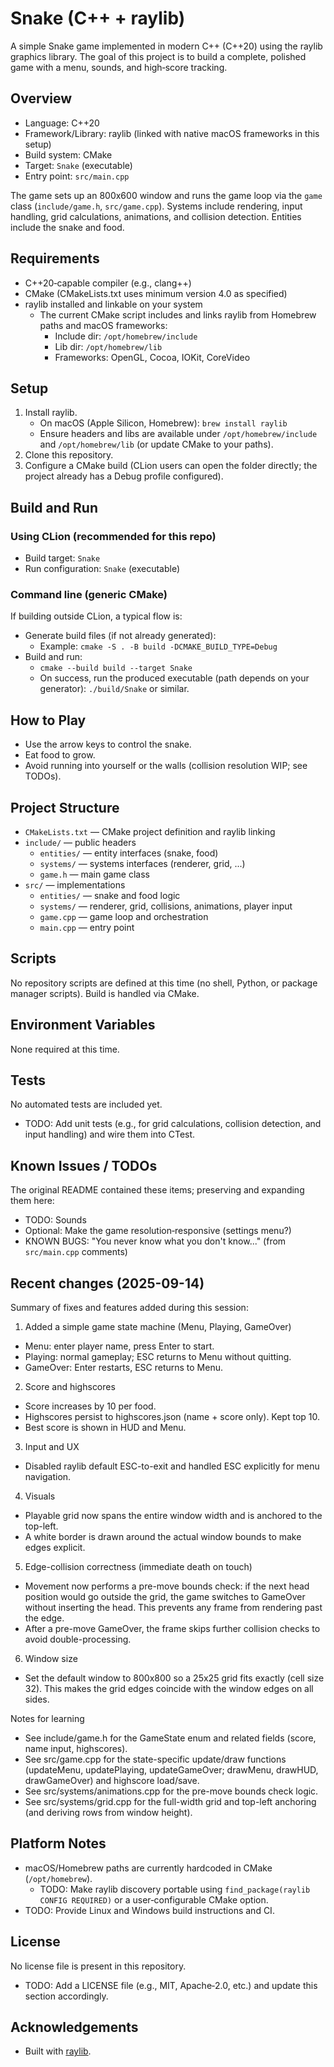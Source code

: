 # Snake (C++ + raylib)

A simple Snake game implemented in modern C++ (C++20) using the raylib graphics library. The goal of this project is to build a complete, polished game with a menu, sounds, and high‑score tracking.

## Overview
- Language: C++20
- Framework/Library: raylib (linked with native macOS frameworks in this setup)
- Build system: CMake
- Target: `Snake` (executable)
- Entry point: `src/main.cpp`

The game sets up an 800x600 window and runs the game loop via the `game` class (`include/game.h`, `src/game.cpp`). Systems include rendering, input handling, grid calculations, animations, and collision detection. Entities include the snake and food.

## Requirements
- C++20‑capable compiler (e.g., clang++)
- CMake (CMakeLists.txt uses minimum version 4.0 as specified)
- raylib installed and linkable on your system
  - The current CMake script includes and links raylib from Homebrew paths and macOS frameworks:
    - Include dir: `/opt/homebrew/include`
    - Lib dir: `/opt/homebrew/lib`
    - Frameworks: OpenGL, Cocoa, IOKit, CoreVideo


## Setup
1. Install raylib.
   - On macOS (Apple Silicon, Homebrew): `brew install raylib`
   - Ensure headers and libs are available under `/opt/homebrew/include` and `/opt/homebrew/lib` (or update CMake to your paths).
2. Clone this repository.
3. Configure a CMake build (CLion users can open the folder directly; the project already has a Debug profile configured).

## Build and Run

### Using CLion (recommended for this repo)
- Build target: `Snake`
- Run configuration: `Snake` (executable)

### Command line (generic CMake)
If building outside CLion, a typical flow is:

- Generate build files (if not already generated):
  - Example: `cmake -S . -B build -DCMAKE_BUILD_TYPE=Debug`
- Build and run:
  - `cmake --build build --target Snake`
  - On success, run the produced executable (path depends on your generator): `./build/Snake` or similar.

## How to Play
- Use the arrow keys to control the snake.
- Eat food to grow.
- Avoid running into yourself or the walls (collision resolution WIP; see TODOs).

## Project Structure
- `CMakeLists.txt` — CMake project definition and raylib linking
- `include/` — public headers
  - `entities/` — entity interfaces (snake, food)
  - `systems/` — systems interfaces (renderer, grid, ...)
  - `game.h` — main game class
- `src/` — implementations
  - `entities/` — snake and food logic
  - `systems/` — renderer, grid, collisions, animations, player input
  - `game.cpp` — game loop and orchestration
  - `main.cpp` — entry point

## Scripts
No repository scripts are defined at this time (no shell, Python, or package manager scripts). Build is handled via CMake.

## Environment Variables
None required at this time.

## Tests
No automated tests are included yet.
- TODO: Add unit tests (e.g., for grid calculations, collision detection, and input handling) and wire them into CTest.

## Known Issues / TODOs
The original README contained these items; preserving and expanding them here:
- TODO: Sounds
- Optional: Make the game resolution‑responsive (settings menu?)
- KNOWN BUGS: "You never know what you don't know..." (from `src/main.cpp` comments)

## Recent changes (2025-09-14)
Summary of fixes and features added during this session:

1) Added a simple game state machine (Menu, Playing, GameOver)
- Menu: enter player name, press Enter to start.
- Playing: normal gameplay; ESC returns to Menu without quitting.
- GameOver: Enter restarts, ESC returns to Menu.

2) Score and highscores
- Score increases by 10 per food.
- Highscores persist to highscores.json (name + score only). Kept top 10.
- Best score is shown in HUD and Menu.

3) Input and UX
- Disabled raylib default ESC-to-exit and handled ESC explicitly for menu navigation.

4) Visuals
- Playable grid now spans the entire window width and is anchored to the top-left.
- A white border is drawn around the actual window bounds to make edges explicit.

5) Edge-collision correctness (immediate death on touch)
- Movement now performs a pre-move bounds check: if the next head position would go outside the grid, the game switches to GameOver without inserting the head. This prevents any frame from rendering past the edge.
- After a pre-move GameOver, the frame skips further collision checks to avoid double-processing.

6) Window size
- Set the default window to 800x800 so a 25x25 grid fits exactly (cell size 32). This makes the grid edges coincide with the window edges on all sides.

Notes for learning
- See include/game.h for the GameState enum and related fields (score, name input, highscores).
- See src/game.cpp for the state-specific update/draw functions (updateMenu, updatePlaying, updateGameOver; drawMenu, drawHUD, drawGameOver) and highscore load/save.
- See src/systems/animations.cpp for the pre-move bounds check logic.
- See src/systems/grid.cpp for the full-width grid and top-left anchoring (and deriving rows from window height). 

## Platform Notes
- macOS/Homebrew paths are currently hardcoded in CMake (`/opt/homebrew`).
  - TODO: Make raylib discovery portable using `find_package(raylib CONFIG REQUIRED)` or a user‑configurable CMake option.
- TODO: Provide Linux and Windows build instructions and CI.

## License
No license file is present in this repository.
- TODO: Add a LICENSE file (e.g., MIT, Apache‑2.0, etc.) and update this section accordingly.

## Acknowledgements
- Built with [raylib](https://www.raylib.com/).
